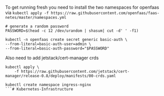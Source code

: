 To get running fresh you need to install the two namespaces for openfaas via
`kubectl apply -f https://raw.githubusercontent.com/openfaas/faas-netes/master/namespaces.yml`
```
# generate a random password
PASSWORD=$(head -c 12 /dev/urandom | shasum| cut -d' ' -f1)

kubectl -n openfaas create secret generic basic-auth \
--from-literal=basic-auth-user=admin \
--from-literal=basic-auth-password="$PASSWORD"
```
Also need to add jetstack/cert-manager crds
```
kubectl apply \
    -f https://raw.githubusercontent.com/jetstack/cert-manager/release-0.8/deploy/manifests/00-crds.yaml
```
```
kubectl create namespace ingress-nginx
```# Kubernetes-Infrastructure
